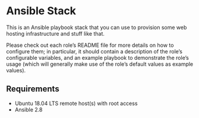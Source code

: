 # Ansible Stack

This is an Ansible playbook stack that you can use to provision some web hosting
infrastructure and stuff like that.

Please check out each role’s README file for more details on how to configure
them; in particular, it should contain a description of the role’s configurable
variables, and an example playbook to demonstrate the role’s usage (which will
generally make use of the role’s default values as example values).

## Requirements

- Ubuntu 18.04 LTS remote host(s) with root access
- Ansible 2.8
